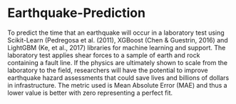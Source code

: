 # Earthquake-Prediction
To predict the time that an earthquake will occur in a laboratory test using Scikit-Learn (Pedregosa et al. (2011), XGBoost (Chen &amp; Guestrin, 2016) and LightGBM (Ke, et al., 2017) libraries for machine learning and support. The laboratory test applies shear forces to a sample of earth and rock containing a fault line. If the physics are ultimately shown to scale from the laboratory to the field, researchers will have the potential to improve earthquake hazard assessments that could save lives and billions of dollars in infrastructure. The metric used is Mean Absolute Error (MAE) and thus a lower value is better with zero representing a perfect fit.
